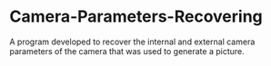 # Camera-Parameters-Recovering
A program developed to recover the internal and external camera parameters of the camera that was used to generate a picture.
